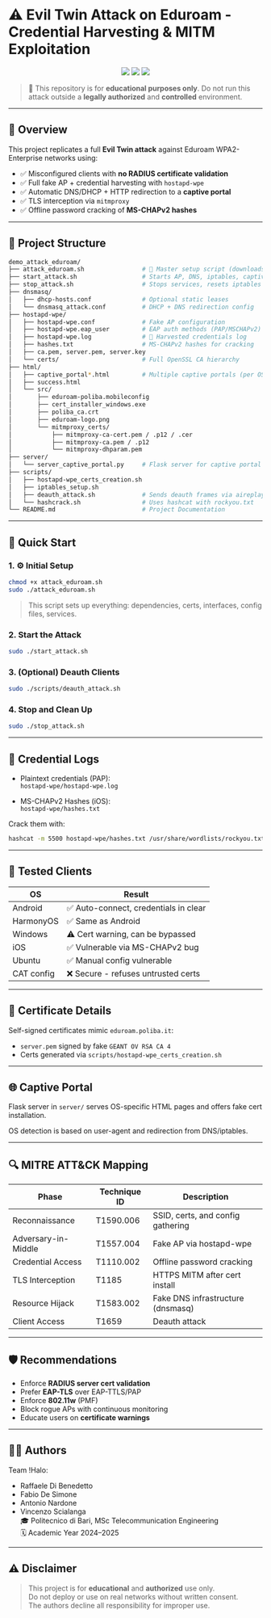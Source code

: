 
# ⚠️ Evil Twin Attack on Eduroam - Credential Harvesting & MITM Exploitation

<p align="center">
  <img src="https://img.shields.io/badge/status-educational-informational?style=flat-square&logo=readthedocs" />
  <img src="https://img.shields.io/badge/platform-WPA2--Enterprise-blue?style=flat-square&logo=linux"/>
  <img src="https://img.shields.io/badge/license-MIT-green?style=flat-square&logo=openaccess"/>
</p>

> 🚨 This repository is for **educational purposes only**. Do not run this attack outside a **legally authorized** and **controlled** environment.

---

## 📘 Overview

This project replicates a full **Evil Twin attack** against Eduroam WPA2-Enterprise networks using:

- ✅ Misconfigured clients with **no RADIUS certificate validation**
- ✅ Full fake AP + credential harvesting with `hostapd-wpe`
- ✅ Automatic DNS/DHCP + HTTP redirection to a **captive portal**
- ✅ TLS interception via `mitmproxy`
- ✅ Offline password cracking of **MS-CHAPv2 hashes**

---

## 📁 Project Structure

```bash
demo_attack_eduroam/
├── attack_eduroam.sh                # 🔧 Master setup script (downloads deps, sets configs)
├── start_attack.sh                  # Starts AP, DNS, iptables, captive portal
├── stop_attack.sh                   # Stops services, resets iptables
├── dnsmasq/
│   ├── dhcp-hosts.conf              # Optional static leases
│   └── dnsmasq_attack.conf          # DHCP + DNS redirection config
├── hostapd-wpe/
│   ├── hostapd-wpe.conf             # Fake AP configuration
│   ├── hostapd-wpe.eap_user         # EAP auth methods (PAP/MSCHAPv2)
│   ├── hostapd-wpe.log              # 🔐 Harvested credentials log
│   ├── hashes.txt                   # MS-CHAPv2 hashes for cracking
│   ├── ca.pem, server.pem, server.key
│   └── certs/                       # Full OpenSSL CA hierarchy
├── html/
│   ├── captive_portal*.html         # Multiple captive portals (per OS)
│   ├── success.html
│   └── src/
│       ├── eduroam-poliba.mobileconfig
│       ├── cert_installer_windows.exe
│       ├── poliba_ca.crt
│       ├── eduroam-logo.png
│       └── mitmproxy_certs/
│           ├── mitmproxy-ca-cert.pem / .p12 / .cer
│           ├── mitmproxy-ca.pem / .p12
│           └── mitmproxy-dhparam.pem
├── server/
│   └── server_captive_portal.py     # Flask server for captive portal
├── scripts/
│   ├── hostapd-wpe_certs_creation.sh 
│   ├── iptables_setup.sh
│   ├── deauth_attack.sh             # Sends deauth frames via aireplay-ng
│   └── hashcrack.sh                 # Uses hashcat with rockyou.txt
└── README.md                        # Project Documentation
```

---

## 🚀 Quick Start

### 1. ⚙️ Initial Setup

```bash
chmod +x attack_eduroam.sh
sudo ./attack_eduroam.sh
```

> This script sets up everything: dependencies, certs, interfaces, config files, services.

### 2. Start the Attack

```bash
sudo ./start_attack.sh
```

### 3. (Optional) Deauth Clients

```bash
sudo ./scripts/deauth_attack.sh
```

### 4. Stop and Clean Up

```bash
sudo ./stop_attack.sh
```

---

## 📝 Credential Logs

- Plaintext credentials (PAP):  
  `hostapd-wpe/hostapd-wpe.log`

- MS-CHAPv2 Hashes (iOS):  
  `hostapd-wpe/hashes.txt`

Crack them with:

```bash
hashcat -m 5500 hostapd-wpe/hashes.txt /usr/share/wordlists/rockyou.txt
```

---

## 📡 Tested Clients

| OS          | Result |
|-------------|--------|
| Android     | ✅ Auto-connect, credentials in clear |
| HarmonyOS   | ✅ Same as Android |
| Windows     | ⚠️ Cert warning, can be bypassed |
| iOS         | ✅ Vulnerable via MS-CHAPv2 bug |
| Ubuntu      | ✅ Manual config vulnerable |
| CAT config  | ❌ Secure - refuses untrusted certs |

---

## 🔐 Certificate Details

Self-signed certificates mimic `eduroam.poliba.it`:

- `server.pem` signed by fake `GEANT OV RSA CA 4`
- Certs generated via `scripts/hostapd-wpe_certs_creation.sh`

---

## 🌐 Captive Portal

Flask server in `server/` serves OS-specific HTML pages and offers fake cert installation.

OS detection is based on user-agent and redirection from DNS/iptables.

---

## 🔍 MITRE ATT&CK Mapping

| Phase             | Technique ID | Description                          |
|------------------|--------------|--------------------------------------|
| Reconnaissance    | T1590.006    | SSID, certs, and config gathering    |
| Adversary-in-Middle | T1557.004 | Fake AP via hostapd-wpe              |
| Credential Access | T1110.002    | Offline password cracking            |
| TLS Interception | T1185        | HTTPS MITM after cert install        |
| Resource Hijack   | T1583.002    | Fake DNS infrastructure (dnsmasq)   |
| Client Access     | T1659        | Deauth attack                        |

---

## 🛡️ Recommendations

- Enforce **RADIUS server cert validation**
- Prefer **EAP-TLS** over EAP-TTLS/PAP
- Enforce **802.11w** (PMF)
- Block rogue APs with continuous monitoring
- Educate users on **certificate warnings**

---

## 👨‍💻 Authors

Team !Halo:
- Raffaele Di Benedetto 
- Fabio De Simone   
- Antonio Nardone  
- Vincenzo Scialanga  
🎓 Politecnico di Bari, MSc Telecommunication Engineering  
🗓️ Academic Year 2024–2025

---

## ⚠️ Disclaimer

> This project is for **educational** and **authorized** use only.  
> Do not deploy or use on real networks without written consent.  
> The authors decline all responsibility for improper use.

